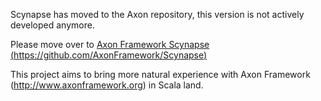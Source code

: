 Scynapse has moved to the Axon repository, this version is not actively developed anymore. 

Please move over to [Axon Framework Scynapse (https://github.com/AxonFramework/Scynapse)](https://github.com/AxonFramework/Scynapse)



This project aims to bring more natural experience with Axon Framework (http://www.axonframework.org) in Scala land.

